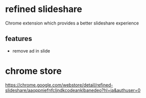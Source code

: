 # refined slideshare

Chrome extension which provides a better slideshare experience

## features
- remove ad in slide

# chrome store

https://chrome.google.com/webstore/detail/refined-slideshare/aaoppniefnfcljndkcodeanklbanedeo?hl=ja&authuser=0
